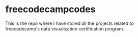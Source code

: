 # freecodecampcodes
This is the repo where I have stored all the projects related to freecodecamp's data visualization certification program.
